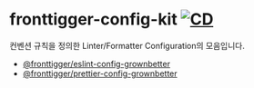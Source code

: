 # fronttigger-config-kit [![CD][cd-image]][cd-url]

[cd-image]: https://github.com/fronttigger/fronttigger-config-kit/actions/workflows/cd.yaml/badge.svg?branch=main
[cd-url]: https://github.com/fronttigger/fronttigger-config-kit/actions/workflows/cd.yaml

컨벤션 규칙을 정의한 Linter/Formatter Configuration의 모음입니다.

- [@fronttigger/eslint-config-grownbetter](packages/eslint-config-fronttigger)
- [@fronttigger/prettier-config-grownbetter](packages/prettier-config-fronttigger)
